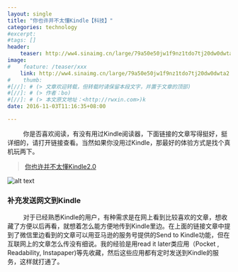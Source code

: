 ```yaml
---
layout: single
title: "你也许并不太懂Kindle【科技】"
categories: technology 
#excerpt:
#tags: []
header:
    teaser: http://ww4.sinaimg.cn/large/79a50e50jw1f9nz1tdo7tj20dw0dwta2.jpg
image:
#    feature: /teaser/xxx
    link: http://ww4.sinaimg.cn/large/79a50e50jw1f9nz1tdo7tj20dw0dwta2.jpg
#    thumb:
#[//]: # (> 文章欢迎转载，但转载时请保留本段文字，并置于文章的顶部)
#[//]: # (> 作者：bo)
#[//]: # (> 本文原文地址：<http://rwxin.com>)k
date: 2016-11-03T11:16:35+08:00

---
```

&nbsp;&nbsp;&nbsp;&nbsp;&nbsp;&nbsp;&nbsp;&nbsp;&nbsp;你是否喜欢阅读，有没有用过Kindle阅读器，下面链接的文章写得挺好，挺详细的，请打开链接查看。当然如果你没用过Kindle，那最好的体验方式是找个真机玩两下。

>[你也许并不太懂Kindle2.0](https://zhuanlan.zhihu.com/p/21423254)

![alt text](http://ww4.sinaimg.cn/large/79a50e50jw1f9nz1tdo7tj20dw0dwta2.jpg "Kindle阅读器")

### 补充发送网文到Kindle
&nbsp;&nbsp;&nbsp;&nbsp;&nbsp;&nbsp;&nbsp;&nbsp;&nbsp;对于已经熟悉Kindle的用户，有种需求是在网上看到比较喜欢的文章，想收藏了方便以后再看，就想着怎么能方便地传到Kindle里边。在上面的链接文章中提到了微信里边看到的文章可以用亚马逊的服务号提供的Send to Kindle功能，但在互联网上的文章怎么传没有细说。我的经验是用read it later类应用（Pocket , Readability, Instapaper)等先收藏，然后这些应用都有定时发送到Kindle的服务，这样就打通了。


